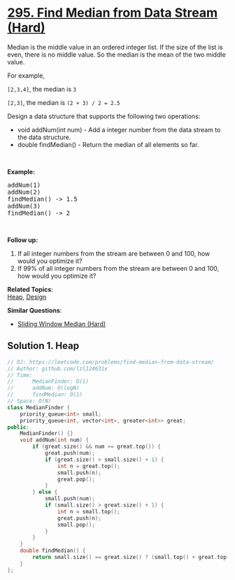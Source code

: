# [295. Find Median from Data Stream (Hard)](https://leetcode.com/problems/find-median-from-data-stream/)

<p>Median is the middle value in an ordered integer list. If the size of the list is even, there is no middle value. So the median is the mean of the two middle value.</p>
For example,

<p><code>[2,3,4]</code>, the median is <code>3</code></p>

<p><code>[2,3]</code>, the median is <code>(2 + 3) / 2 = 2.5</code></p>

<p>Design a data structure that supports the following two operations:</p>

<ul>
	<li>void addNum(int num) - Add a integer number from the data stream to the data structure.</li>
	<li>double findMedian() - Return the median of all elements so far.</li>
</ul>

<p>&nbsp;</p>

<p><strong>Example:</strong></p>

<pre>addNum(1)
addNum(2)
findMedian() -&gt; 1.5
addNum(3) 
findMedian() -&gt; 2
</pre>

<p>&nbsp;</p>

<p><strong>Follow up:</strong></p>

<ol>
	<li>If all integer numbers from the stream are between 0&nbsp;and 100, how would you optimize it?</li>
	<li>If 99% of all integer numbers from the stream are between 0 and 100, how would you optimize it?</li>
</ol>


**Related Topics**:  
[Heap](https://leetcode.com/tag/heap/), [Design](https://leetcode.com/tag/design/)

**Similar Questions**:
* [Sliding Window Median (Hard)](https://leetcode.com/problems/sliding-window-median/)

## Solution 1. Heap

```cpp
// OJ: https://leetcode.com/problems/find-median-from-data-stream/
// Author: github.com/lzl124631x
// Time:
//      MedianFinder: O(1)
//      addNum: O(logN)
//      findMedian: O(1)
// Space: O(N)
class MedianFinder {
    priority_queue<int> small;
    priority_queue<int, vector<int>, greater<int>> great;
public:
    MedianFinder() {}
    void addNum(int num) {
        if (great.size() && num >= great.top()) {
            great.push(num);
            if (great.size() > small.size() + 1) {
                int n = great.top();
                small.push(n);
                great.pop();
            }
        } else {
            small.push(num);
            if (small.size() > great.size() + 1) {
                int n = small.top();
                great.push(n);
                small.pop();
            }
        }
    }
    double findMedian() {
        return small.size() == great.size() ? (small.top() + great.top()) / 2. : (small.size() > great.size() ? small.top() : great.top());
    }
};
```